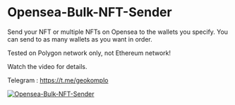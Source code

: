 # Opensea-Bulk-NFT-Sender

Send your NFT or multiple NFTs on Opensea to the wallets you specify. You can send to as many wallets as you want in order.

Tested on Polygon network only, not Ethereum network!

Watch the video for details.

Telegram : https://t.me/geokomplo

[![Opensea-Bulk-NFT-Sender](https://yt-embed.herokuapp.com/embed?v=9MstD2Z4fYg)](https://www.youtube.com/watch?v=9MstD2Z4fYg"Opensea-Bulk-NFT-Sender")
